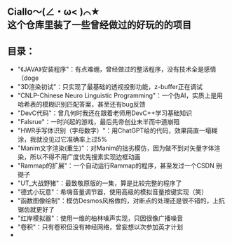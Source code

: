 Ciallo～(∠・ω< )⌒★  
这个仓库里装了一些曾经做过的好玩的的项目
---
## 目录：
- "《JAVA》安装程序"：有点难绷，曾经做过的整活程序，没有技术全是感情（doge
- "3D渲染初试"：只实现了最基础的透视投影功能，z-buffer正在调试
- "CNLP-Chinese Neuro Linguistic Programming"：一个伪AI，实质上是用哈希表的模糊识别匹配答案，甚至还有bug反馈
- "DevC代码"：曾几何时我还在跟着老师用DevC++学习基础知识
- "Falsrue"：一时兴起的游戏，最后先帝创业未半而中道崩殂
- "HWR手写体识别（字母数字）"：用ChatGPT给的代码，效果简直一塌糊涂，我就没见过它准确率上过5%
- "Manim文字渲染(重生)"：对Manim的拙劣模仿，因为做不到对矢量字体渲染，所以不得不用广度优先搜素实现边框动画
- "Rammap的扩展"：一个自动运行Rammap的程序，甚至发过一个CSDN ~~别提了~~
- "UT_大战野猪"：最致敬原版的一集，算是比较完整的程序了
- "德式小玩意"：希嗨音量调节器，使用高级的模拟音量按键实现（笑）
- "函数图像绘制"：模仿Desmos风格做的，对断点的处理还是很不错的，上抗锯齿就更好了
- "红岸模拟器"：使用一维的柏林噪声实现，只因很像广播噪音
- "卷积"：只有卷积但没有神经网络，曾妄想以次参加英才计划
- 

